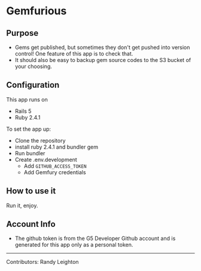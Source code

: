 # Gemfurious

## Purpose
* Gems get published, but sometimes they don't get pushed into version control! One feature of this app is to check that.
* It should also be easy to backup gem source codes to the S3 bucket of your choosing.


## Configuration
This app runs on 
* Rails 5
* Ruby 2.4.1

To set the app up:
* Clone the repository
* install ruby 2.4.1 and bundler gem
* Run bundler 
* Create .env.development
  * Add `GITHUB_ACCESS_TOKEN`
  * Add Gemfury credentials

## How to use it
Run it, enjoy. 

## Account Info
- The github token is from the G5 Developer Github account and is generated for this app only as a personal token.

---
Contributors: Randy Leighton